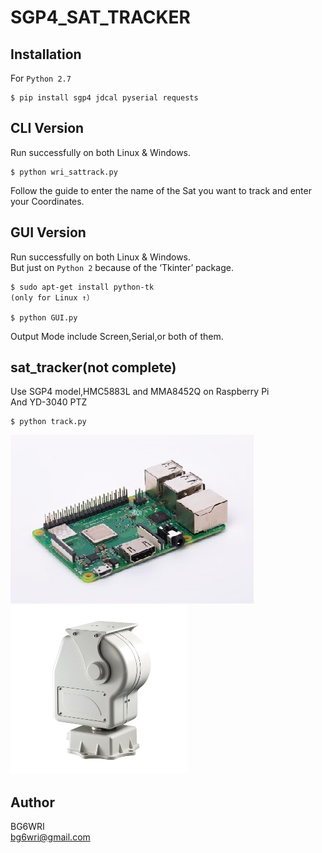 # SGP4_SAT_TRACKER

## Installation
For ```Python 2.7```
```
$ pip install sgp4 jdcal pyserial requests
```


## CLI Version
Run successfully on both Linux & Windows.  
```
$ python wri_sattrack.py
```
Follow the guide to enter the name of the Sat you want to track and enter your Coordinates.  


## GUI Version
Run successfully on both Linux & Windows.   
But just on ```Python 2``` because of the ‘Tkinter’ package.  
```
$ sudo apt-get install python-tk
(only for Linux ↑）

$ python GUI.py
```
Output Mode include Screen,Serial,or both of them.  

## sat_tracker(not complete)
Use SGP4 model,HMC5883L and MMA8452Q on Raspberry Pi  
And YD-3040 PTZ  
```
$ python track.py
```
![avatar](/image/RPi.jpg)
![avatar](/image/YD-3040.jpg)
## Author
BG6WRI  
 <bg6wri@gmail.com>  

